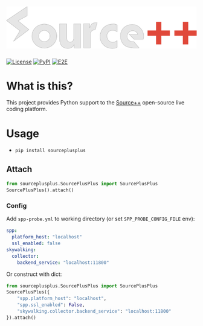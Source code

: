 # ![](https://github.com/sourceplusplus/live-platform/blob/master/.github/media/sourcepp_logo.svg)

[![License](https://img.shields.io/github/license/sourceplusplus/probe-python)](LICENSE)
[![PyPI](https://img.shields.io/pypi/v/sourceplusplus?color=blue)](https://pypi.org/project/sourceplusplus/)
[![E2E](https://github.com/sourceplusplus/probe-python/actions/workflows/e2e.yml/badge.svg)](https://github.com/sourceplusplus/probe-python/actions/workflows/e2e.yml)

# What is this?

This project provides Python support to the [Source++](https://github.com/sourceplusplus/live-platform) open-source live coding platform.

# Usage

- `pip install sourceplusplus`

## Attach

```python
from sourceplusplus.SourcePlusPlus import SourcePlusPlus
SourcePlusPlus().attach()
```

### Config

Add `spp-probe.yml` to working directory (or set `SPP_PROBE_CONFIG_FILE` env):

```yml
spp:
  platform_host: "localhost"
  ssl_enabled: false
skywalking:
  collector:
    backend_service: "localhost:11800"
```

Or construct with dict:

```python
from sourceplusplus.SourcePlusPlus import SourcePlusPlus
SourcePlusPlus({
    "spp.platform_host": "localhost",
    "spp.ssl_enabled": False,
    "skywalking.collector.backend_service": "localhost:11800"
}).attach()
```
